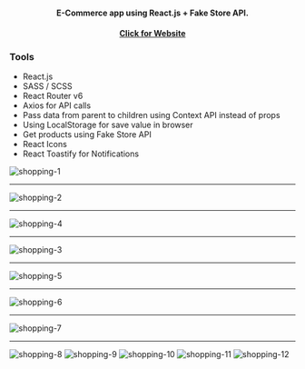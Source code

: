 <div align="center">

#### E-Commerce app using React.js + Fake Store API.

</div>

<div align="center">

#### [Click for Website](https://add-to-cart-eight.vercel.app/)

</div>
  
</div>

### Tools

- React.js
- SASS / SCSS
- React Router v6
- Axios for API calls
- Pass data from parent to children using Context API instead of props
- Using LocalStorage for save value in browser
- Get products using Fake Store API
- React Icons
- React Toastify for Notifications


![shopping-1](https://user-images.githubusercontent.com/94462152/204258015-e26aa4b1-929a-4c43-abcc-750b4d03841a.jpg)
____________________________________________________________________________________________________________________
![shopping-2](https://user-images.githubusercontent.com/94462152/204258037-b84727a4-717d-47e0-b0d8-546913825952.jpg)
____________________________________________________________________________________________________________________
![shopping-4](https://user-images.githubusercontent.com/94462152/204258209-b9144e5e-078a-43fd-a411-b8503bb73060.jpg)
____________________________________________________________________________________________________________________
![shopping-3](https://user-images.githubusercontent.com/94462152/204258159-835091a9-0950-465a-95c7-60eb7f19f246.jpg)
____________________________________________________________________________________________________________________
![shopping-5](https://user-images.githubusercontent.com/94462152/204258341-5e88bca1-a047-4e41-b879-32968caa0699.jpg)
____________________________________________________________________________________________________________________

![shopping-6](https://user-images.githubusercontent.com/94462152/204258363-b14eac5c-9976-4e8d-a116-41e58f5207b4.jpg)
____________________________________________________________________________________________________________________
![shopping-7](https://user-images.githubusercontent.com/94462152/204258378-a85ad59e-2d13-47ab-b989-3df0f6bdf2a0.jpg)
____________________________________________________________________________________________________________________
![shopping-8](https://user-images.githubusercontent.com/94462152/204258411-b1cd2ec1-7fde-46dc-b9d1-2a1d32be38ee.jpg)
![shopping-9](https://user-images.githubusercontent.com/94462152/204259209-5fdef9ca-7b6f-4356-a393-390a048e2b96.jpg)
![shopping-10](https://user-images.githubusercontent.com/94462152/204258447-b35cccab-10d6-4376-b7c4-f7e3fcc934e1.jpg)
![shopping-11](https://user-images.githubusercontent.com/94462152/204258540-a1978450-7d4b-4a85-89fb-7c85102bde7e.jpg)
![shopping-12](https://user-images.githubusercontent.com/94462152/204258558-3a0186f1-f846-40ee-8e35-235fdfc61402.jpg)
